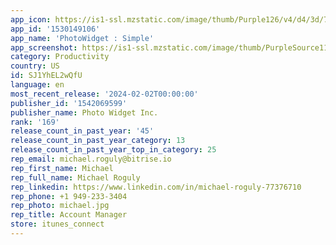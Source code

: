```yaml
---
app_icon: https://is1-ssl.mzstatic.com/image/thumb/Purple126/v4/d4/3d/7f/d43d7fa9-86ef-3814-5499-f5d8980fc9da/AppIcon-0-0-1x_U007epad-0-0-0-sRGB-85-220.png/1024x1024bb.png
app_id: '1530149106'
app_name: 'PhotoWidget : Simple'
app_screenshot: https://is1-ssl.mzstatic.com/image/thumb/PurpleSource116/v4/ae/28/e5/ae28e5f1-5476-bc0b-965f-44811a037748/337379a2-0aaa-4ed9-94a4-e77ed4690a95_B1.jpg/1242x2688bb.png
category: Productivity
country: US
id: SJ1YhEL2wQfU
language: en
most_recent_release: '2024-02-02T00:00:00'
publisher_id: '1542069599'
publisher_name: Photo Widget Inc.
rank: '169'
release_count_in_past_year: '45'
release_count_in_past_year_category: 13
release_count_in_past_year_top_in_category: 25
rep_email: michael.roguly@bitrise.io
rep_first_name: Michael
rep_full_name: Michael Roguly
rep_linkedin: https://www.linkedin.com/in/michael-roguly-77376710
rep_phone: +1 949-233-3404
rep_photo: michael.jpg
rep_title: Account Manager
store: itunes_connect
---
```

